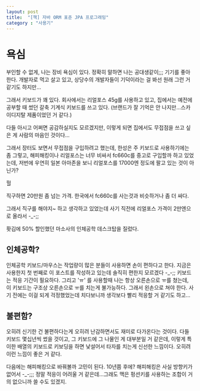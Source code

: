 ```yaml
---
layout: post
title:  "[책] 자바 ORM 표준 JPA 프로그래밍"
category : "사용기"
---
```


# 욕심
부인할 수 없게, 나는 장비 욕심이 있다. 정확히 말하면 나는 공대생같이;;; 기기를 좋아한다. 개발자로 먹고 살고 있고, 	상당수의 개발자들이 기덕이라는 걸 봐선 원래 그런 거 같기도 하지만...

그래서 키보드가 꽤 있다. 회사에서는 리얼포스 45g를 사용하고 있고, 집에서는 예전에 공부할 때 썼던 갈축 기계식 키보드를 쓰고 있다. (브랜드가 잘 기억은 안 나지만...스카이디지탈 제품이었던 거 같다.)

다들 아시고 어쩌면 공감하실지도 모르겠지만, 이렇게 되면 집에서도 무접점을 쓰고 싶은 게 사람의 마음인 것이다...

그래서 장터도 보면서 무접점을 구입하려고 했는데, 한성은 주 키보드로 사용하기에는 좀 그렇고, 해피해킹이나 리얼포스는 너무 비싸서 fc660c를 중고로 구입할까 하고 있었는데, 저번에 우연히 일본 아마존을 보니 리얼포스를 17000엔 정도에 팔고 있는 것이 아닌가?

헐

직구하면 20만원 좀 넘는 가격. 한국에서 fc660c를 사는것과 비슷하거나 좀 더 싸다.

그래서 직구를 해야지~ 하고 생각하고 있었는데 사기 직전에 리얼포스 가격이 2만엔으로 올라서 -_-;;

홧김에 50% 할인했던 마소사의 인체공학 데스크탑을 질렀다.

## 인체공학?
 인체공학 키보드/마우스는 작업량이 많은 분들이 사용하면 손이 편하다고 한다. 지금은 사용한지 첫 번째로 이 포스트를 작성하고 있는데 솔직히 편한지 모르겠다 -_-;; 키보드는 적응 기간이 필요하다. 그리고 'ㅠ' 를 사용할때 나는 항상 오른손으로 ㅠ를 쳤는데, 이 키보드는 구조상 오른손으로 ㅠ를 치는게 불가능하다. 그래서 왼손으로 쳐야 한다. 사기 전에는 이걸 되게 걱정했었는데 치다보니까 생각보다 빨리 적응할 거 같기도 하고...

## 불편함?
오히려 신기한 건 불편하다는게 오히려 난감하면서도 재미로 다가온다는 것이다. 다들 키보드 몇십년씩 썼을 것이고, 그 키보드에 그 나물인 게 대부분일 거 같은데, 이렇게 특이한 배열의 키보드로 키보딩을 하면 낯설어서 타자를 치는게 신선한 느낌이다. 오히려 이런 느낌이 좋은 거 같다.

다음에는 해피해킹으로 바꿔볼까 고민이 된다. 10년쯤 후에? 해피해킹은 사실 방향키가 없어서 -_-;;; 정말 적응이 어려울 거 같은데...그래도 맥은 펑션키를 사용하는 조합이 거의 없으니까 쓸 수도 있겠지.